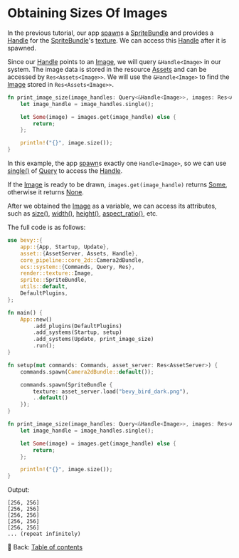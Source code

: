 # Obtaining Sizes Of Images

In the previous tutorial, our app [spawn](https://docs.rs/bevy/latest/bevy/ecs/system/struct.Commands.html#method.spawn)s a [SpriteBundle](https://docs.rs/bevy/latest/bevy/sprite/struct.SpriteBundle.html) and provides a [Handle](https://docs.rs/bevy/latest/bevy/asset/enum.Handle.html) for the [SpriteBundle](https://docs.rs/bevy/latest/bevy/sprite/struct.SpriteBundle.html)'s [texture](https://docs.rs/bevy/latest/bevy/sprite/struct.SpriteBundle.html#structfield.texture).
We can access this [Handle](https://docs.rs/bevy/latest/bevy/asset/enum.Handle.html) after it is spawned.

Since our [Handle](https://docs.rs/bevy/latest/bevy/asset/enum.Handle.html) points to an [Image](https://docs.rs/bevy/latest/bevy/render/texture/struct.Image.html), we will query `&Handle<Image>` in our system.
The image data is stored in the resource [Assets](https://docs.rs/bevy/latest/bevy/asset/struct.Assets.html) and can be accessed by `Res<Assets<Image>>`.
We will use the `&Handle<Image>` to find the [Image](https://docs.rs/bevy/latest/bevy/render/texture/struct.Image.html) stored in `Res<Assets<Image>>`.

```rust
fn print_image_size(image_handles: Query<&Handle<Image>>, images: Res<Assets<Image>>) {
    let image_handle = image_handles.single();

    let Some(image) = images.get(image_handle) else {
        return;
    };

    println!("{}", image.size());
}
```

In this example, the app [spawn](https://docs.rs/bevy/latest/bevy/ecs/system/struct.Commands.html#method.spawn)s exactly one `Handle<Image>`, so we can use [single()](https://docs.rs/bevy/latest/bevy/ecs/system/struct.Query.html#method.single) of [Query](https://docs.rs/bevy/latest/bevy/ecs/system/struct.Query.html) to access the [Handle](https://docs.rs/bevy/latest/bevy/asset/enum.Handle.html).

If the [Image](https://docs.rs/bevy/latest/bevy/render/texture/struct.Image.html) is ready to be drawn, `images.get(image_handle)` returns [Some](https://doc.rust-lang.org/std/option/enum.Option.html#variant.Some), otherwise it returns [None](https://doc.rust-lang.org/std/option/enum.Option.html#variant.None).

After we obtained the [Image](https://docs.rs/bevy/latest/bevy/render/texture/struct.Image.html) as a variable, we can access its attributes, such as [size()](https://docs.rs/bevy/latest/bevy/render/texture/struct.Image.html#method.size), [width()](https://docs.rs/bevy/latest/bevy/render/texture/struct.Image.html#method.width), [height()](https://docs.rs/bevy/latest/bevy/render/texture/struct.Image.html#method.height), [aspect_ratio()](https://docs.rs/bevy/latest/bevy/render/texture/struct.Image.html#method.aspect_ratio), etc.

The full code is as follows:

```rust
use bevy::{
    app::{App, Startup, Update},
    asset::{AssetServer, Assets, Handle},
    core_pipeline::core_2d::Camera2dBundle,
    ecs::system::{Commands, Query, Res},
    render::texture::Image,
    sprite::SpriteBundle,
    utils::default,
    DefaultPlugins,
};

fn main() {
    App::new()
        .add_plugins(DefaultPlugins)
        .add_systems(Startup, setup)
        .add_systems(Update, print_image_size)
        .run();
}

fn setup(mut commands: Commands, asset_server: Res<AssetServer>) {
    commands.spawn(Camera2dBundle::default());

    commands.spawn(SpriteBundle {
        texture: asset_server.load("bevy_bird_dark.png"),
        ..default()
    });
}

fn print_image_size(image_handles: Query<&Handle<Image>>, images: Res<Assets<Image>>) {
    let image_handle = image_handles.single();

    let Some(image) = images.get(image_handle) else {
        return;
    };

    println!("{}", image.size());
}
```

Output:

```text
[256, 256]
[256, 256]
[256, 256]
[256, 256]
[256, 256]
... (repeat infinitely)
```

<!-- :arrow_right:  Next:  -->

:blue_book: Back: [Table of contents](./../README.md)
